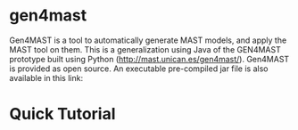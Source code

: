 # gen4mast

Gen4MAST is a tool to automatically generate MAST models, and apply the MAST tool on them. This is a generalization using Java of the GEN4MAST prototype built using Python (http://mast.unican.es/gen4mast/).
Gen4MAST is provided as open source. An executable pre-compiled jar file is also available in this link: 

# Quick Tutorial


